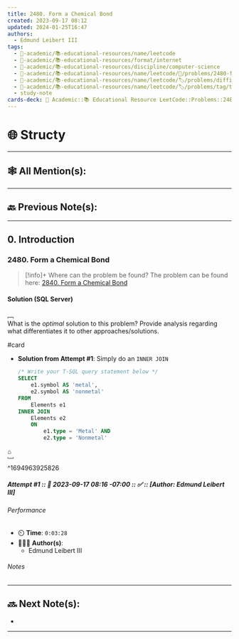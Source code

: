 ```yaml
---
title: 2480. Form a Chemical Bond
created: 2023-09-17 08:12
updated: 2024-01-25T16:47
authors:
  - Edmund Leibert III
tags:
  - 🔴-academic/📚-educational-resources/name/leetcode
  - 🔴-academic/📚-educational-resources/format/internet
  - 🔴-academic/📚-educational-resources/discipline/computer-science
  - 🔴-academic/📚-educational-resources/name/leetcode/🔖/problems/2480-form-a-chemical-bond
  - 🔴-academic/📚-educational-resources/name/leetcode/🏷️/problems/difficulty/easy
  - 🔴-academic/📚-educational-resources/name/leetcode/🏷️/problems/tag/topic/database
  - study-note
cards-deck: 🔴 Academic::📚 Educational Resource LeetCode::Problems::2480. Form a Chemical Bond
---
```


# 🌐 Structy

---

## 🕸️ All Mention(s): 

---

## 🔙 Previous Note(s):

---

## 0. Introduction

### 2480. Form a Chemical Bond

> [!info]+ Where can the problem be found?
> The problem can be found here: [2840. Form a Chemical Bond](https://leetcode.com/problems/form-a-chemical-bond/description/)

#### Solution (SQL Server)

﹇<br>
What is the _optimal_ solution to this problem? Provide analysis regarding what differentiates it to other approaches/solutions.

#card 

- **Solution from Attempt #1**: Simply do an `INNER JOIN`

	```sql
	/* Write your T-SQL query statement below */
	SELECT
	    e1.symbol AS 'metal',
	    e2.symbol AS 'nonmetal'
	FROM 
	    Elements e1
	INNER JOIN 
	    Elements e2
	    ON 
	        e1.type = 'Metal' AND
	        e2.type = 'Nonmetal'
	```

⌂
<br>﹈<br>^1694963925826


##### Attempt #1 :: 📆 2023-09-17 08:16 -07:00 :: ✅ :: \[Author: Edmund Leibert III\]

###### Performance

- ⏲️ **Time**: `0:03:28`
- 🧔🏽‍♂️ **Author(s)**:
	- Edmund Leibert III

###### Notes


---

## 🔜 Next Note(s):
- 

---



